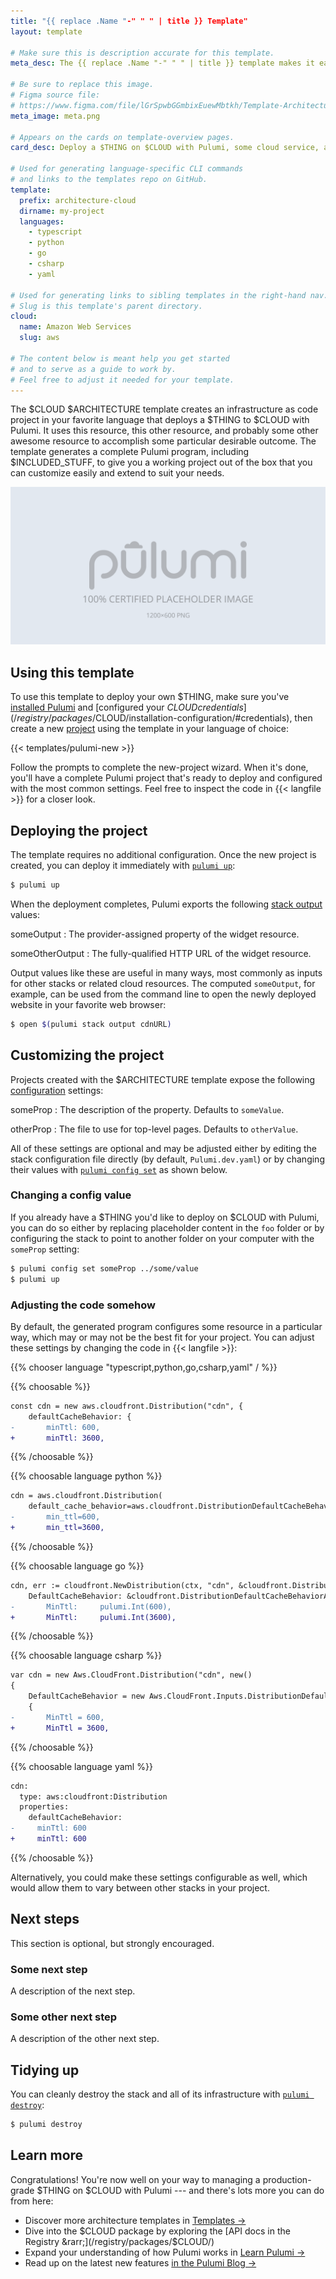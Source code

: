 ```yaml
---
title: "{{ replace .Name "-" " " | title }} Template"
layout: template

# Make sure this is description accurate for this template.
meta_desc: The {{ replace .Name "-" " " | title }} template makes it easy to deploy a static website on $CLOUD with Pulumi, some service, and some other cloud service.

# Be sure to replace this image.
# Figma source file:
# https://www.figma.com/file/lGrSpwbGGmbixEuewMbtkh/Template-Architecture-Diagrams?node-id=15%3A196
meta_image: meta.png

# Appears on the cards on template-overview pages.
card_desc: Deploy a $THING on $CLOUD with Pulumi, some cloud service, and some other cloud service.

# Used for generating language-specific CLI commands
# and links to the templates repo on GitHub.
template:
  prefix: architecture-cloud
  dirname: my-project
  languages:
    - typescript
    - python
    - go
    - csharp
    - yaml

# Used for generating links to sibling templates in the right-hand nav.
# Slug is this template's parent directory.
cloud:
  name: Amazon Web Services
  slug: aws

# The content below is meant help you get started
# and to serve as a guide to work by.
# Feel free to adjust it needed for your template.
---
```


The $CLOUD $ARCHITECTURE template creates an infrastructure as code project
in your favorite language that deploys a $THING to $CLOUD with Pulumi.
It uses this resource, this other resource, and probably some other awesome resource
to accomplish some particular desirable outcome.
The template generates a complete Pulumi program, including $INCLUDED_STUFF,
to give you a working project out of the box that you can customize easily
and extend to suit your needs.

![An architecture diagram of the Pulumi $CLOUD $ARCHITECTURE template](./architecture.png)

## Using this template

To use this template to deploy your own $THING,
make sure you've [installed Pulumi](/docs/install/)
and [configured your $CLOUD credentials](/registry/packages/$CLOUD/installation-configuration/#credentials),
then create a new [project](/docs/concepts/projects/) using the template in your language of choice:

{{< templates/pulumi-new >}}

Follow the prompts to complete the new-project wizard.
When it's done, you'll have a complete Pulumi project
that's ready to deploy and configured with the most common settings.
Feel free to inspect the code in {{< langfile >}} for a closer look.

## Deploying the project

The template requires no additional configuration.
Once the new project is created,
you can deploy it immediately with [`pulumi up`](/docs/reference/cli/pulumi_up/):

```bash
$ pulumi up
```

When the deployment completes,
Pulumi exports the following [stack output](/docs/concepts/stack/#outputs) values:

someOutput
: The provider-assigned property of the widget resource.

someOtherOutput
: The fully-qualified HTTP URL of the widget resource.

Output values like these are useful in many ways,
most commonly as inputs for other stacks or related cloud resources.
The computed `someOutput`, for example, can be used from the command line
to open the newly deployed website in your favorite web browser:

```bash
$ open $(pulumi stack output cdnURL)
```

## Customizing the project

Projects created with the $ARCHITECTURE template expose
the following [configuration](/docs/concepts/config/) settings:

someProp
: The description of the property. Defaults to `someValue`.

otherProp
: The file to use for top-level pages. Defaults to `otherValue`.

All of these settings are optional and may be adjusted
either by editing the stack configuration file directly (by default, `Pulumi.dev.yaml`)
or by changing their values with [`pulumi config set`](/docs/reference/cli/pulumi_config_set/) as shown below.

### Changing a config value

If you already have a $THING you'd like to deploy on $CLOUD with Pulumi,
you can do so either by replacing placeholder content in the `foo` folder
or by configuring the stack to point to another folder on your computer with the `someProp` setting:

```bash
$ pulumi config set someProp ../some/value
$ pulumi up
```

### Adjusting the code somehow

By default, the generated program configures some resource in a particular way,
which may or may not be the best fit for your project.
You can adjust these settings by changing the code in {{< langfile >}}:

{{% chooser language "typescript,python,go,csharp,yaml" / %}}

{{% choosable %}}

```diff
const cdn = new aws.cloudfront.Distribution("cdn", {
    defaultCacheBehavior: {
-       minTtl: 600,
+       minTtl: 3600,
```

{{% /choosable %}}

{{% choosable language python %}}

```diff
cdn = aws.cloudfront.Distribution(
    default_cache_behavior=aws.cloudfront.DistributionDefaultCacheBehaviorArgs(
-       min_ttl=600,
+       min_ttl=3600,
```

{{% /choosable %}}

{{% choosable language go %}}

```diff
cdn, err := cloudfront.NewDistribution(ctx, "cdn", &cloudfront.DistributionArgs{
    DefaultCacheBehavior: &cloudfront.DistributionDefaultCacheBehaviorArgs{
-       MinTtl:     pulumi.Int(600),
+       MinTtl:     pulumi.Int(3600),
```

{{% /choosable %}}

{{% choosable language csharp %}}

```diff
var cdn = new Aws.CloudFront.Distribution("cdn", new()
{
    DefaultCacheBehavior = new Aws.CloudFront.Inputs.DistributionDefaultCacheBehaviorArgs
    {
-       MinTtl = 600,
+       MinTtl = 3600,
```

{{% /choosable %}}

{{% choosable language yaml %}}

```diff
cdn:
  type: aws:cloudfront:Distribution
  properties:
    defaultCacheBehavior:
-     minTtl: 600
+     minTtl: 600
```

{{% /choosable %}}

Alternatively, you could make these settings configurable as well,
which would allow them to vary between other stacks in your project.

## Next steps

This section is optional, but strongly encouraged.

### Some next step

A description of the next step.

### Some other next step

A description of the other next step.

## Tidying up

You can cleanly destroy the stack and all of its infrastructure with [`pulumi destroy`](/docs/reference/cli/pulumi_destroy/):

```bash
$ pulumi destroy
```

## Learn more

Congratulations!
You're now well on your way to managing a production-grade $THING on $CLOUD with Pulumi --- and there's lots more you can do from here:

* Discover more architecture templates in [Templates &rarr;](/templates/)
* Dive into the $CLOUD package by exploring the [API docs in the Registry &rarr;](/registry/packages/$CLOUD/)
* Expand your understanding of how Pulumi works in [Learn Pulumi &rarr;](/learn/)
* Read up on the latest new features [in the Pulumi Blog &rarr;](/blog/)
